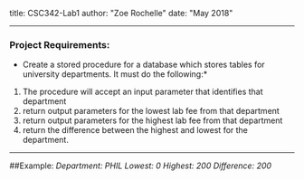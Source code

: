 title: CSC342-Lab1
author: "Zoe Rochelle"
date: "May 2018"

---

### Project Requirements:
* Create a stored procedure for a database which stores tables for university departments. It must do the following:*
1. The procedure will accept an input parameter that identifies that department
2. return output parameters for the lowest lab fee from that department
3. return output parameters for the highest lab fee from that department
4. return the difference between the highest and lowest for the department.

---

##Example:
*Department: PHIL*
*Lowest: 0*
*Highest: 200*
*Difference: 200*
